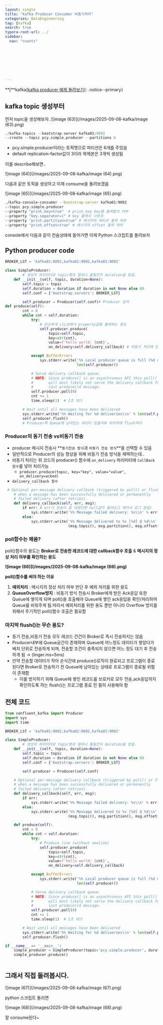 ```yaml
---
layout: single
title: "kafka Producer Consumer 비동기처리"
categories: DataEngineering
tag: [kafka]
search: true
typora-root-url: ../
sidebar:
  nav: "counts"








---
```




**[**kafka][kafka producer 예제 돌려보기](https://park-chanyeong.github.io){: .notice--primary}



## kafka topic 생성부터

먼저 topic을 생성해보자..![image (63)](/images/2025-09-08-kafka/image (63).png)

```python
./kafka-topics --bootstrap-server kafka01:9092 
--create --topic pcy.simple.producer --partitions 6
```

- pcy.simple.producer이라는 토픽명으로 파티션은 6개를 주었음
- default replication-factor값이 3이라 복제본은 3개씩 생성됨

이를 describe해보면..

![image (64)](/images/2025-09-08-kafka/image (64).png)

다음과 같은 토픽을 생성하고 이제 consume을 돌려보겠음

![image (65)](/images/2025-09-08-kafka/image (65).png)

```bash
./kafka-console-consumer --bootstrap-server kafka01:9092 
--topic pcy.simple.producer 
--property "print.key=true"  # print.key key를 출력할지 여부
--property "key.separator=|" # key 출력시 구분자
--property "print.partition=true" # 메시지의 파티션 출력 여부
--property "print.offset=true" # 메시지의 offset 출력 여부 
```

console에서 다음과 같이 컨슘상태에 들어가면 이제 Python 스크립트를 돌려보자

## Python producer code

```python
BROKER_LST = 'kafka01:9092,kafka02:9092,kafka03:9092'

class SimpleProducer:
		# 생성자 파라미터로 topic명과 얼마나 돌릴건지 duration을 받음.
    def __init__(self, topic, duration=None):
        self.topic = topic
        self.duration = duration if duration is not None else 60
        self.conf = {'bootstrap.servers': BROKER_LST}

        self.producer = Producer(self.conf)# Producer 정의
def produce(self):
        cnt = 0
        while cnt < self.duration: 
            try: 
                # 단순하게 cli상에서 property값을 출력하는 용도
                self.producer.produce(
                    topic=self.topic,
                    key=str(cnt),
                    value=f'hello world: {cnt}',
                    on_delivery=self.delivery_callback) # 비동기 처리에 있어 핵심 파라미터

            except BufferError:
                sys.stderr.write('%% Local producer queue is full (%d messages awaiting delivery): try again\\n' %
                                 len(self.producer))

            # Serve delivery callback queue.
            # NOTE: Since produce() is an asynchronous API this poll() call
            #       will most likely not serve the delivery callback for the
            #       last produce()d message.
            self.producer.poll(0)
            cnt += 1
            time.sleep(1)  # 1초 대기

        # Wait until all messages have been delivered
        sys.stderr.write('%% Waiting for %d deliveries\\n' % len(self.producer))
        self.producer.flush()
        # Producer쪽 Queue에 남아있는 데이터 있을까봐 마지막에 flush처리
```

### Producer의 동기 전송 vs비동기 전송

- producer 메시지 전송시 **`동기전송 방식`과 `비동기 전송 방식`**을 선택할 수 있음
- 일반적으로 Producer의 성능 향상을 위해 비동기 전송 방식을 채택하는데..
- 비동기 처리는 위 코드의 producer() 함수에 `on_delivery` 파리미터에 `CallBack함수`를 넣어 처리가능
  - `producer.produce(topic, key="key", value="value", on_delivery=acked)`
- `delivery_callback 함수`

```python
 # Optional per-message delivery callback (triggered by poll() or flush())
    # when a message has been successfully delivered or permanently
    # failed delivery (after retries).
    def delivery_callback(self, err, msg): 
        if err: # err가 전송이 잘 되었다면 null값이 들어오고 에러시 로그 받음)
            sys.stderr.write('%% Message failed delivery: %s\\n' % err)
        else:
            sys.stderr.write('%% Message delivered to %s [%d] @ %d\\n' %
                             (msg.topic(), msg.partition(), msg.offset()))
```

### poll함수는 왜씀?



poll()함수의 용도는 **Broker로 전송한 레코드에 대한 callback함수 호출** & **메시지의 정상 처리 여부를 확인하는 용도**

**![image (66)](/images/2025-09-08-kafka/image (66).png)**

**poll()함수를 써야 하는 이유**

1. **예외처리** : 메시지의 정상 처리 여부 판단 후 예외 처리를 위한 용도
2. **QueueOverflow방지** : 비동기 방식 전송시 Broker에게 받은 Ack응답 또한 Queue에 쌓이게 되며 poll()을 호출해야 Queue에 쌓인 ack응답을 확인/처리하여 Queue를 비워주게 됨.따라서 예외처리를 위한 용도 뿐만 아니라 Overflow 방지를 위해서 주기적인 poll()함수 호출은 필요함

### 마지막 flush()는 무슨 용도?

- 동기 전송,비동기 전송 모두 레코드 건건이 Broker로 즉시 전송하지는 않음
- Producer내부에 Queue공간이 존재하며 Queue에 어느정도 데이터가 쌓았다가 배치 단위로 전송하게 되며, 전송할 조건이 충족되지 않으면 어느 정도 대기 후 전송하게 됨 → (linger.ms=5ms)
- 만약 전송할 데이터가 작아 순식간에 produce()로직이 완료되고 프로그램이 종료된다면 Broker로 전송하기 전 Queue에 남아있는 상태로 프로그램이 종료될 위험이 존재함
  - 이를 방지하기 위해 Queue에 쌓인 레코드를 브로커로 모두 전송,ack응답까지 확인하도록 하는 flush()는 프로그램 종료 전 필히 사용해야 함

## 전체 코드

```python
from confluent_kafka import Producer
import sys
import time

BROKER_LST = 'kafka01:9092,kafka02:9092,kafka03:9092'

class SimpleProducer:
		# 생성자 파라미터로 topic명과 얼마나 돌릴건지 duration을 받음.
    def __init__(self, topic, duration=None):
        self.topic = topic
        self.duration = duration if duration is not None else 60
        self.conf = {'bootstrap.servers': BROKER_LST}

        self.producer = Producer(self.conf) 

    # Optional per-message delivery callback (triggered by poll() or flush())
    # when a message has been successfully delivered or permanently
    # failed delivery (after retries).
    def delivery_callback(self, err, msg):
        if err:
            sys.stderr.write('%% Message failed delivery: %s\\n' % err)
        else:
            sys.stderr.write('%% Message delivered to %s [%d] @ %d\\n' %
                             (msg.topic(), msg.partition(), msg.offset()))

    def produce(self):
        cnt = 0
        while cnt < self.duration:
            try:
                # Produce line (without newline)
                self.producer.produce(
                    topic=self.topic,
                    key=str(cnt),
                    value=f'hello world: {cnt}',
                    on_delivery=self.delivery_callback)

            except BufferError:
                sys.stderr.write('%% Local producer queue is full (%d messages awaiting delivery): try again\\n' %
                                 len(self.producer))

            # Serve delivery callback queue.
            # NOTE: Since produce() is an asynchronous API this poll() call
            #       will most likely not serve the delivery callback for the
            #       last produce()d message.
            self.producer.poll(0)
            cnt += 1
            time.sleep(1)  # 1초 대기

        # Wait until all messages have been delivered
        sys.stderr.write('%% Waiting for %d deliveries\\n' % len(self.producer))
        self.producer.flush()

if __name__ == '__main__':
    simple_producer = SimpleProducer(topic='pcy.simple.producer', duration=60)
    simple_producer.produce()
    
```

## 그래서 직접 돌려봅시다.

![image (67)](/images/2025-09-08-kafka/image (67).png)

python 스크립트 돌리면

![image (68)](/images/2025-09-08-kafka/image (68).png)

잘 consume된다~